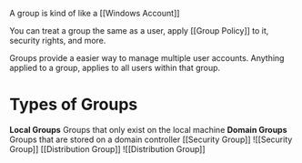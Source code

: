 A group is kind of like a [[Windows Account]]

You can treat a group the same as a user, apply [[Group Policy]] to it, security rights, and more.

Groups provide a easier way to manage multiple user accounts. Anything applied to a group, applies to all users within that group.

# Types of Groups
**Local Groups**
	Groups that only exist on the local machine
**Domain Groups**
	Groups that are stored on a domain controller
[[Security Group]]
	![[Security Group]]
[[Distribution Group]]
	![[Distribution Group]]
	